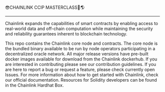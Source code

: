 😎CHAINLINK CCIP MASTERCLASS🏅🌎


______________________________________________________________________________________________________________________________________________________________________________

Chainlink expands the capabilities of smart contracts by enabling access to real-world data and off-chain computation while maintaining the security and reliability guarantees inherent to blockchain technology.

This repo contains the Chainlink core node and contracts. The core node is the bundled binary available to be run by node operators participating in a decentralized oracle network. All major release versions have pre-built docker images available for download from the Chainlink dockerhub. If you are interested in contributing please see our contribution guidelines. If you are here to report a bug or request a feature, please check currently open Issues. For more information about how to get started with Chainlink, check our official documentation. Resources for Solidity developers can be found in the Chainlink Hardhat Box.
